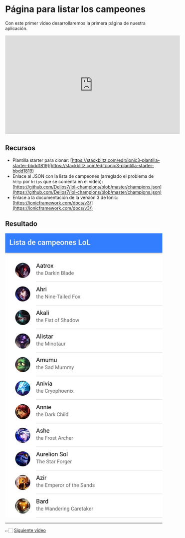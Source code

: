# Página para listar los campeones

Con este primer vídeo desarrollaremos la primera página de nuestra aplicación.

<iframe width="560" height="315" src="https://www.youtube.com/embed/06zN9dk1BJs" frameborder="0" allow="accelerometer; autoplay; encrypted-media; gyroscope; picture-in-picture" allowfullscreen></iframe>

## Recursos

* Plantilla starter para clonar: [https://stackblitz.com/edit/ionic3-plantilla-starter-bbdd1819](https://stackblitz.com/edit/ionic3-plantilla-starter-bbdd1819)
* Enlace al JSON con la lista de campeones (arreglado el problema de `http` por `https` que se comenta en el vídeo): [https://github.com/Dellos7/lol-champions/blob/master/champions.json](https://github.com/Dellos7/lol-champions/blob/master/champions.json)
* Enlace a la documentación de la versión 3 de Ionic: [https://ionicframework.com/docs/v3/](https://ionicframework.com/docs/v3/)

## Resultado

![](./pagina_lista_campeones.jpg)

---

👉🏻 [Siguiente vídeo](./practica-app-lol-2.md)
